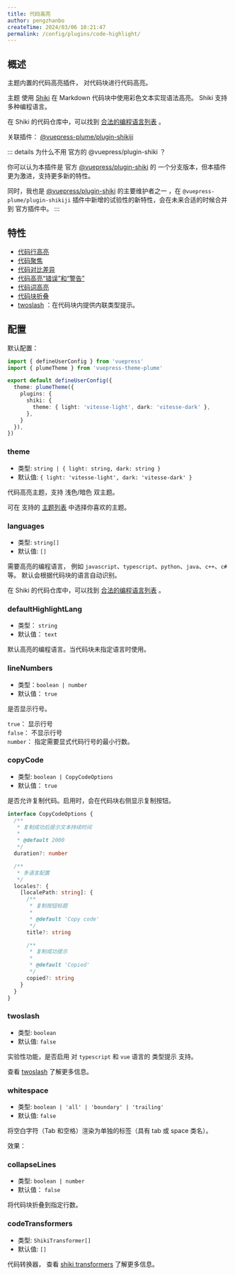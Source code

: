```yaml
---
title: 代码高亮
author: pengzhanbo
createTime: 2024/03/06 10:21:47
permalink: /config/plugins/code-highlight/
---
```


## 概述

主题内置的代码高亮插件， 对代码块进行代码高亮。

主题 使用 [Shiki](https://github.com/shikijs/shiki) 在 Markdown 代码块中使用彩色文本实现语法高亮。
Shiki 支持多种编程语言。

在 Shiki 的代码仓库中，可以找到 [合法的编程语言列表](https://shiki.style/languages) 。

关联插件： [@vuepress-plume/plugin-shikiji](https://github.com/pengzhanbo/vuepress-theme-plume/tree/main/plugins/plugin-shikiji)

::: details 为什么不用 官方的 @vuepress/plugin-shiki ？

你可以认为本插件是 官方 [@vuepress/plugin-shiki](https://ecosystem.vuejs.press/zh/plugins/shiki.html) 的
一个分支版本，但本插件更为激进，支持更多新的特性。

同时，我也是 [@vuepress/plugin-shiki](https://ecosystem.vuejs.press/zh/plugins/shiki.html) 的主要维护者之一
，在 `@vuepress-plume/plugin-shikiji` 插件中新增的试验性的新特性，会在未来合适的时候合并到 官方插件中。
:::

## 特性

- [代码行高亮](../../guide/代码/特性支持.md#在代码块中实现行高亮)
- [代码聚焦](../../guide/代码/特性支持.md#代码块中聚焦)
- [代码对比差异](../../guide/代码/特性支持.md#代码块中的颜色差异)
- [代码高亮“错误”和“警告”](../../guide/代码/特性支持.md#高亮-错误-和-警告)
- [代码词高亮](../../guide/代码/特性支持.md#代码块中-词高亮)
- [代码块折叠](../../guide/代码/特性支持.md#折叠代码块)
- [twoslash](../../guide/代码/twoslash.md#twoslash) ：在代码块内提供内联类型提示。

## 配置

默认配置：

```ts
import { defineUserConfig } from 'vuepress'
import { plumeTheme } from 'vuepress-theme-plume'

export default defineUserConfig({
  theme: plumeTheme({
    plugins: {
      shiki: {
        theme: { light: 'vitesse-light', dark: 'vitesse-dark' },
      },
    }
  }),
})
```

### theme

- 类型: `string | { light: string, dark: string }`
- 默认值: `{ light: 'vitesse-light', dark: 'vitesse-dark' }`

代码高亮主题，支持 浅色/暗色 双主题。

可在 支持的 [主题列表](https://shiki.style/themes) 中选择你喜欢的主题。

### languages

- 类型: `string[]`
- 默认值: `[]`

需要高亮的编程语言， 例如 `javascript`、`typescript`、`python`、`java`、`c++`、`c#`等。
默认会根据代码块的语言自动识别。

在 Shiki 的代码仓库中，可以找到 [合法的编程语言列表](https://shiki.style/languages) 。

### defaultHighlightLang

- 类型： `string`
- 默认值： `text`

默认高亮的编程语言。当代码块未指定语言时使用。

### lineNumbers

- 类型：`boolean | number`
- 默认值： `true`

是否显示行号。

`true`： 显示行号\
`false`： 不显示行号\
`number`： 指定需要显式代码行号的最小行数。

### copyCode

- 类型: `boolean | CopyCodeOptions`
- 默认值： `true`

是否允许复制代码。启用时，会在代码块右侧显示复制按钮。

```ts
interface CopyCodeOptions {
  /**
   * 复制成功后提示文本持续时间
   *
   * @default 2000
   */
  duration?: number

  /**
   * 多语言配置
   */
  locales?: {
    [localePath: string]: {
      /**
       * 复制按钮标题
       *
       * @default 'Copy code'
       */
      title?: string

      /**
       * 复制成功提示
       *
       * @default 'Copied'
       */
      copied?: string
    }
  }
}
```

### twoslash

- 类型: `boolean`
- 默认值: `false`

实验性功能，是否启用 对 `typescript` 和 `vue` 语言的 类型提示 支持。

查看 [twoslash](/guide/markdown/experiment/#twoslash) 了解更多信息。

### whitespace

- 类型: `boolean | 'all' | 'boundary' | 'trailing'`
- 默认值: `false`

将空白字符（Tab 和空格）渲染为单独的标签（具有 tab 或 space 类名）。

效果：

<!-- @include: ../../snippet/whitespace.snippet.md{18-24} -->

### collapseLines

- 类型: `boolean | number`
- 默认值： `false`

将代码块折叠到指定行数。

### codeTransformers

- 类型: `ShikiTransformer[]`
- 默认值: `[]`

代码转换器， 查看 [shiki transformers](https://shiki.style/guide/transformers) 了解更多信息。
